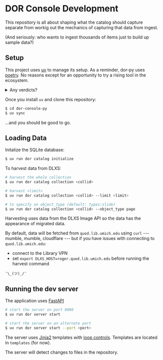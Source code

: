 # DOR Console Development

This repository is all about shaping what the catalog should capture 
separate from workig out the mechanics of capturing that data from ingest.

(And seriously: who wants to ingest thousands of items just to build up sample data?)

## Setup

This project uses [uv](https://github.com/astral-sh/uv) to manage its setup.
As a reminder, dor-py uses [poetry](https://python-poetry.org/). No reasons
except for an opportunity to try a rising tool in the ecosystem.

<details>
<summary>Any verdicts?</summary>
Surprisingly, `uv` and `pylance` can get into some kind of inexplicable tiff.
</details>

Once you install `uv` and clone this repository:

```bash
$ cd dor-console-py
$ uv sync
```

...and you should be good to go.

## Loading Data

Initalize the SQLite database:

```bash
$ uv run dor catalog initialize
```

To harvest data from DLXS:

```bash
# harvest the whole collection
$ uv run dor catalog collection <collid>

# harvest <limit>
$ uv run dor catalog collection <collid> --limit <limit>

# to specify an object_type (default: types:slide)
$ uv run dor catalog collection <collid> --object_type page
```

Harvesting uses data from the DLXS Image API so the data has the appearance of migrated data.

By default, data will be fetched from `quod.lib.umich.edu`
using `curl` --- mumble, mumble, cloudflare --- but if you
have issues with connecting to `quod.lib.umich.edu`:

* connect to the Library VPN
* set `export DLXS_HOST=roger.quod.lib.umich.edu` before running the harvest command

`¯\_(ツ)_/¯`

## Running the dev server

The application uses [FastAPI](https://fastapi.tiangolo.com/)

```bash
# start the server on port 8000
$ uv run dor server start

# start the server on an alternate port
$ uv run dor server start --port <port>
```

The server uses [Jinja2](https://jinja.palletsprojects.com/en/stable/) templates with [loop controls](https://jinja.palletsprojects.com/en/stable/extensions/#loop-controls). Templates are located in `templates` (for now).

The server will detect changes to files in the repository.




